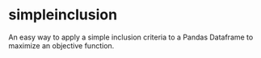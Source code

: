 # simpleinclusion
An easy way to apply a simple inclusion criteria to a Pandas Dataframe to maximize an objective function.
